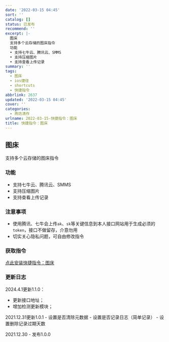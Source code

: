 ```yaml
---
date: '2022-03-15 04:45'
sort: ''
catalog: []
status: 已发布
recommend: ''
excerpt: |-
  图床
  支持多个云存储的图床指令
  功能
  • 支持七牛云、腾讯云、SMMS
  • 支持压缩图片
  • 支持查看上传记录
summary: ''
tags:
  - 图床
  - ios捷径
  - shortcuts
  - 快捷指令
abbrlink: 2637
updated: '2022-03-15 04:45'
cover: ''
categories:
  - 燕坊清作
urlname: 2022-03-15-快捷指令：图床
title: 快捷指令：图床
---
```


## 图床


支持多个云存储的图床指令


### 功能

- 支持七牛云、腾讯云、SMMS
- 支持压缩图片
- 支持查看上传记录

### 注意事项

- 使用腾讯、七牛会上传`ak`、`sk`等关键信息到本人接口网站用于生成必须的`token`，接口不做留存，介意勿用
- 切实关心隐私问题，可自由修改指令

### 获取指令


[点此安装快捷指令：图床](https://www.icloud.com/shortcuts/4a739618ac084a9280a99bbf0121e713)


### 更新日志


2024.4.1更新1.1.0：

- 更新接口地址；
- 增加检测更新模块；

2021.12.31更新1.0.1 - 设置是否清除元数据 - 设置是否记录日志（简单记录） - 设置删除记录过期天数


2021.12.30 - 发布1.0.0

